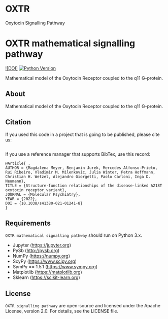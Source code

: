 # OXTR
Oxytocin Signalling Pathway

# OXTR mathematical signalling pathway


[![DOI]](https://doi.org/10.1038/s41380-021-01241-8)
[![Python Version](https://img.shields.io/badge/python-3-lightgrey.svg)](https://python.org)

Mathematical model of the Oxytocin Receptor coupled to the q11 G-protein.


## About
Mathematical model of the Oxytocin Receptor coupled to the q11 G-protein.


## Citation
If you used this code in a project that is going to be published, please cite us:

```

```

If you use a reference manager that supports BibTex, use this record:
```
@Article{ ,
AUTHOR = {Magdalena Meyer, Benjamin Jurek, Mercedes Alfonso-Prieto, Rui Ribeiro, Vladimir M. Milenkovic, Julia Winter, Petra Hoffmann, Christian H. Wetzel, Alejandro Giorgetti, Paolo Carloni, Inga D. Neumann},
TITLE = {Structure-function relationships of the disease-linked A218T oxytocin receptor variant},
JOURNAL = {Molecular Psychiatry},
YEAR = {2022},
DOI = {10.1038/s41380-021-01241-8}
}
```

## Requirements
`OXTR mathematical signalling pathway` should run on Python 3.x.

  * Jupyter (https://jupyter.org)
* PySb (http://pysb.org)
* NumPy (https://numpy.org)
* ScyPy (https://www.scipy.org)
* SymPy == 1.5.1 (https://www.sympy.org)
* Matplotlib (https://matplotlib.org)
* Sklearn (https://scikit-learn.org)


## License
`OXTR signalling pathway` are open-source and licensed under the  Apache License, version 2.0.
For details, see the LICENSE file.
